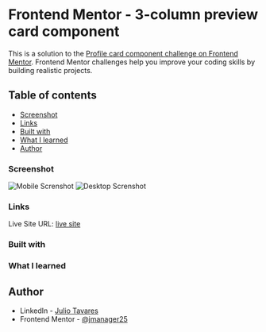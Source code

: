 # Frontend Mentor - 3-column preview card component

This is a solution to the [Profile card component challenge on Frontend Mentor](https://www.frontendmentor.io/challenges/profile-card-component-cfArpWshJ). Frontend Mentor challenges help you improve your coding skills by building realistic projects.


## Table of contents

  - [Screenshot](#screenshot)
  - [Links](#links)
  - [Built with](#built-with)
  - [What I learned](#what-i-learned)
- [Author](#author)

### Screenshot

![ Mobile Screnshot]()
![ Desktop Screnshot]()

### Links
Live Site URL: [live site]()

### Built with


### What I learned


## Author
- LinkedIn - [Julio Tavares](https://www.linkedin.com/in/j%C3%BAlio-tavares-developer/)
- Frontend Mentor - [@jmanager25](https://www.frontendmentor.io/profile/jmanager25)
